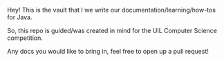 Hey! This is the vault that I we write our documentation/learning/how-tos for Java. 

So, this repo is guided/was created in mind for the UIL Computer Science competition. 

Any docs you would like to bring in, feel free to open up a pull request! 